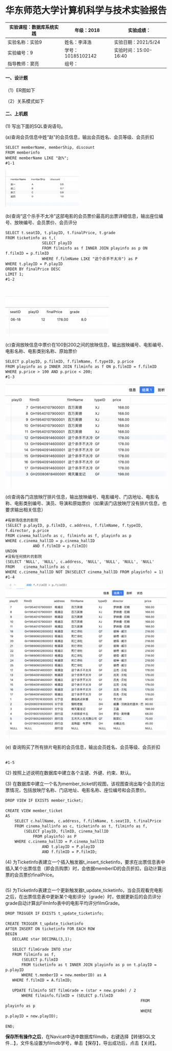 # 华东师范大学计算机科学与技术实验报告

| 实验课程：数据库系统实践 | 年级：2018        | 实验成绩：            |
| ------------------------ | ----------------- | --------------------- |
| 实验名称：实验9          | 姓名：李泽浩      | 实验日期：2021/5/24   |
| 实验编号：9              | 学号：10185102142 | 实验时间：15:00-16:40 |
| 指导教师：窦亮           | 组号：            |                       |

#### 一、设计题

（1）ER图如下



（2）关系模式如下



#### 二、上机题

(1) 写出下面的SQL查询语句。

​	(a)查询会员信息中姓“赵”的会员信息，输出会员姓名、会员等级、会员折扣

```mysql
SELECT memberName, memberShip, discount
FROM memberinfo
WHERE memberName LIKE "赵%";
#1-1
```

<img src="LAB9.assets/截屏2021-05-21 下午6.17.51.png" alt="截屏2021-05-21 下午6.17.51" style="zoom:33%;" />	

(b)查询“这个杀手不太冷”这部电影的会员票价最高的出票详细信息，输出座位编号、放映编号、会员票价、会员评分

```mysql
SELECT t.seatID, t.playID, t.finalPrice, t.grade
FROM ticketinfo as t,(
				SELECT playID
				FROM filminfo as f INNER JOIN playinfo as p ON f.filmID = p.filmID
				WHERE f.filmName LIKE "这个杀手不太冷") as P
WHERE t.playID = P.playID
ORDER BY finalPrice DESC
LIMIT 1;
#1-2
```

​	

<img src="LAB9.assets/截屏2021-05-22 下午3.15.42.png" alt="截屏2021-05-22 下午3.15.42" style="zoom:50%;" />

(c)查询放映信息中票价在100到200之间的放映信息，输出放映编号、电影编号、电影名称、电影类别名称、原始票价

```mysql
SELECT p.playID, p.filmID, f.filmName, f.typeID, p.price
FROM playinfo as p INNER JOIN filminfo as f ON p.filmID = f.filmID
WHERE p.price > 100 AND	p.price < 200;
#1-3
```

​	<img src="LAB9.assets/截屏2021-05-22 下午3.15.14.png" alt="截屏2021-05-22 下午3.15.14" style="zoom:50%;" />

(d)查询各门店放映厅排片信息，输出放映编号、电影编号、门店地址、电影名称、电影类别编号、演员、导演和原始票价（如果该门店放映厅没有排片信息，也要求输出相关信息）

```mysql
#有排场信息的影院
(SELECT p.playID, p.filmID, c.address, f.filmName, f.typeID, f.director, p.price
FROM cinema_hallinfo as c, filminfo as f, playinfo as p
WHERE c.cinema_hallID = p.cinema_hallID
			AND f.filmID = p.filmID)
UNION
#没有任何排片的影院
(SELECT 'NULL', 'NULL', c.address, 'NULL', 'NULL', 'NULL', 'NULL'
FROM	cinema_hallinfo as c
WHERE c.cinema_hallID NOT IN(SELECT cinema_hallID FROM playinfo) = 1)
#1-4
```

​	<img src="LAB9.assets/截屏2021-05-23 下午3.22.24.png" alt="截屏2021-05-23 下午3.22.24" style="zoom:50%;" />

(e) 查询购买了所有排片电影的会员信息，输出会员姓名、会员等级、会员折扣

```mysql

#1-5
```



(2) 按照上述说明在数据库中建立各个主键、外键、约束、默认。



(3) 在数据库中建立一个名为member_ticket的视图，该视图查询出每个会员的出票情况，包括放映厅名称、门店地址、电影名称、座位编号和会员票价。

```mysql
DROP VIEW IF EXISTS member_ticket;

CREATE VIEW member_ticket
AS 
	SELECT c.hallName, c.address, f.filmName, t.seatID, t.finalPrice
	FROM cinema_hallinfo as c, ticketinfo as t, filminfo as f,
		(SELECT playID, filmID, cinema_hallID
			FROM playinfo) as P
	WHERE c.cinema_hallID = P.cinema_hallID
				AND t.playID = P.playID
				AND f.filmID = P.filmID;
```



(4) 为TicketInfo表建立一个插入触发器t_insert_ticketinfo，要求在出票信息表中插入某个出票信息（即会员购票）时，会依据memberID的会员折扣，自动计算出票的会员票价finalPrice。

```mysql

```

 

(5) 为TicketInfo表建立一个更新触发器t_update_ticketinfo，当会员观看完电影之后，在出票信息表中更新某个电影评分（grade）时，依据更新后的会员评分grade自动计算出FilmInfo表中的电影平均评分filmGrade。

 ```mysql
 DROP TRIGGER IF EXISTS t_update_ticketinfo;
 
 CREATE TRIGGER t_update_ticketinfo
 AFTER INSERT ON ticketinfo FOR EACH ROW
 BEGIN
 	DECLARE star DECIMAL(3,1);
 	
 	SELECT filmGrade INTO star
 	FROM filminfo as f,
 		(SELECT p.filmID
 		FROM ticketinfo as t INNER JOIN playinfo as p on t.playID = p.playID
 		WHERE t.memberID = new.memberID) as A
 	WHERE f.filmID = A.filmID;
 	
 	UPDATE filminfo SET filmGrade = (star + new.grade) / 2
 		WHERE filminfo.filmID = (SELECT p.filmID
 															FROM playinfo as p
 															WHERE p.playID = new.playID);
 	
 END;
 ```



**保存所有操作之后**，在Navicat中选中数据库filmdb，右键选择【转储SQL文件…】，文件名设置为filmdb学号，单击【保存】，导出成功后，点击【关闭】。



